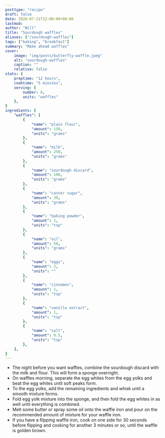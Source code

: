 ```yaml
---
posttype: "recipe"
draft: false
date: 2020-07-21T12:00:00+00:00
lastmod: 
author: "Will"
title: "Sourdough waffles"
aliases: ["/sourdough-waffles"]
tags: ["baking", "breakfast"]
summary: "Make ahead waffles"
cover:
    image: "img/posts/butterfly-waffle.jpeg"
    alt: "sourdough-waffles"
    caption: ""
    relative: false
stats: {
    preptime: "12 hours",
    cooktime: "5 minutes",
    serving: {
        number: 6,
        units: "waffles"
    },
}
ingredients: {
    "waffles": [
        {
            "name": "plain flour", 
            "amount": 150, 
            "units": "grams"
        },
        {
            "name": "milk",
            "amount": 250, 
            "units": "grams"
        },
        {
            "name": "sourdough discard",
            "amount": 100, 
            "units": "grams"
        },
        {
            "name": "caster sugar", 
            "amount": 30, 
            "units": "grams"
        },
        {
            "name": "baking powder", 
            "amount": 1, 
            "units": "tsp"
        },
        {
            "name": "oil",
            "amount": 50, 
            "units": "grams"
        },
        {
            "name": "eggs",
            "amount": 2, 
            "units": ""
        },
        {
            "name": "cinnamon", 
            "amount": 1, 
            "units": "tsp"
        },
        {
            "name": "vanilla extract", 
            "amount": 1, 
            "units": "tsp"
        },
        {
            "name": "salt", 
            "amount": 0.5, 
            "units": "tsp"
        },
    ],
}
---
```


* The night before you want waffles, combine the sourdough discard with the milk and flour. This will form a sponge overnight.
* On waffles morning, separate the egg whites from the egg yolks and beat the egg whites until soft peaks form.
* To the egg yolks, add the remaining ingredients and whisk until a smooth mixture forms.
* Fold egg yolk mixture into the sponge, and then fold the egg whites in as well until everything is combined.
* Melt some butter or spray some oil onto the waffle iron and pour on the recommended amount of mixture for your waffle iron.
* If you have a flipping waffle iron, cook on one side for 30 seconds before flipping and cooking for another 3 minutes or so, until the waffle is golden brown.
